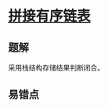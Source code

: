 # [拼接有序链表](https://leetcode-cn.com/problems/merge-two-sorted-lists/)

## 题解
采用栈结构存储结果判断闭合。



## 易错点

